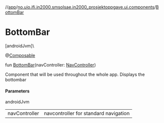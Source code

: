 //[app](../../index.md)/[no.uio.ifi.in2000.smsolsae.in2000_prosjektoppgave.ui.components](index.md)/[BottomBar](-bottom-bar.md)

# BottomBar

[androidJvm]\

@[Composable](https://developer.android.com/reference/kotlin/androidx/compose/runtime/Composable.html)

fun [BottomBar](-bottom-bar.md)(navController: [NavController](https://developer.android.com/reference/kotlin/androidx/navigation/NavController.html))

Component that will be used throughout the whole app. Displays the bottombar

#### Parameters

androidJvm

| | |
|---|---|
| navController | navcontroller for standard navigation |
